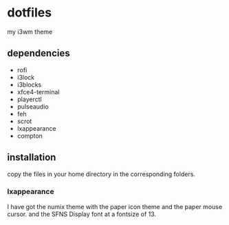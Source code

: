 # dotfiles
my i3wm theme

## dependencies
* rofi
* i3lock
* i3blocks
* xfce4-terminal
* playerctl
* pulseaudio
* feh
* scrot
* lxappearance
* compton

## installation
copy the files in your home directory in the corresponding folders.

### lxappearance
I have got the numix theme with the paper icon theme and the paper mouse cursor. and the SFNS Display font at a fontsize of 13.
